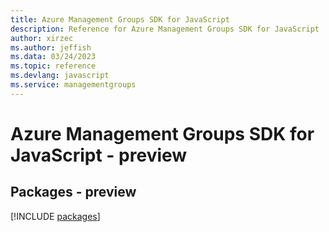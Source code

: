 ```yaml
---
title: Azure Management Groups SDK for JavaScript
description: Reference for Azure Management Groups SDK for JavaScript
author: xirzec
ms.author: jeffish
ms.data: 03/24/2023
ms.topic: reference
ms.devlang: javascript
ms.service: managementgroups
---
```

# Azure Management Groups SDK for JavaScript - preview
## Packages - preview
[!INCLUDE [packages](management-groups-index.md)]
